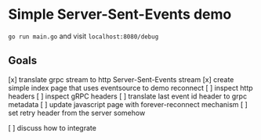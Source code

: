 # Simple Server-Sent-Events demo

`go run main.go` and visit `localhost:8080/debug`


## Goals 
[x] translate grpc stream to http Server-Sent-Events stream
[x] create simple index page that uses eventsource to demo reconnect
[ ] inspect http headers 
[ ] inspect gRPC headers
[ ] translate last event id header to grpc metadata
[ ] update javascript page with forever-reconnect mechanism
[ ] set retry header from the server somehow

[ ] discuss how to integrate

